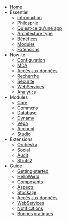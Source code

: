- [Home](/)
- Essentiel
  - [Introduction](essentiel/introduction.md)
  - [Philosphie](essentiel/philosophie.md)
  - [Qu'est-ce qu'une app](essentiel/app.md)
  - [Architecture type](essentiel/archi_type.md)
  - [Bénéfices](essentiel/benefices.md)
  - [Modules](essentiel/modules.md)
  - [Extensions](essentiel/extensions.md)
- How-to
  - [Configuration](how-to/configuration.md)
  - [MDA](how-to/mda.md)
  - [Accès aux données](how-to/dao.md)
  - [Recherche](how-to/search.md)
  - [Sécurité](how-to/securite.md)
  - [WebServices](how-to/webservices.md)
  - [Analytics](how-to/analytics.md)
- Modules
  - [Core](modules/core.md)
  - [Commons](modules/commons.md)
  - [Database](modules/database.md)
  - [Dynamo](modules/dynamo.md)
  - [Vega](modules/vega.md)
  - [Account](modules/account.md)
  - [Studio](modules/studio.md)
- Extensions
  - [Orchestra](extensions/orchestra.md)
  - [Social](extensions/social.md)
  - [Audit](extensions/audit.md)
  - [Struts2](extensions/struts2.md)
- Guide
  - [Getting-started](guide/getting_started.md)
  - [HelloWorld](guide/samples_helloworld.md)
  - [Composants](guide/samples_components.md)
  - [Aspects](guide/aop.md)
  - [Stockage](guide/store.md)
  - [Accès aux données](guide/samples_dao.md)
  - [WebServices](guide/samples_vega.md)
  - [Notifications](guide/samples_notifications.md)
  - [Bonnes pratiques](guide/bonnes_pratiques.md)

  